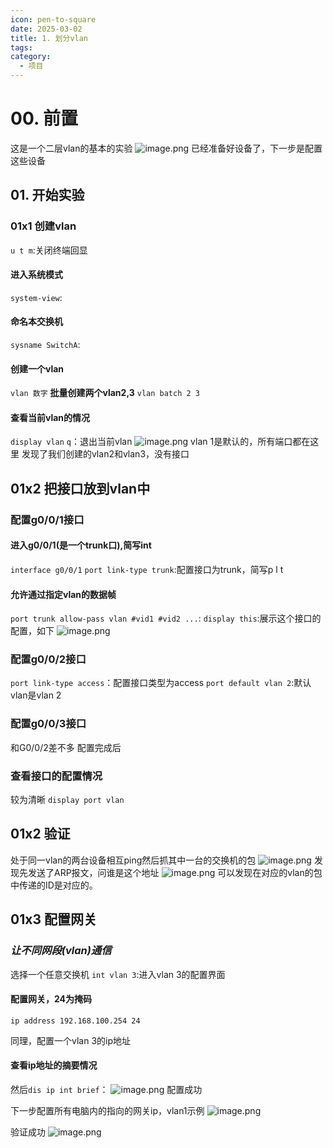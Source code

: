 ```yaml
---
icon: pen-to-square
date: 2025-03-02
title: 1. 划分vlan
tags: 
category:
  - 项目
---
```

# 00. 前置
这是一个二层vlan的基本的实验
![image.png](https://cdn.jsdelivr.net/gh/fakeppa/blog-img/20250302175858.png)
已经准备好设备了，下一步是配置这些设备
## 01. 开始实验
### 01x1 创建vlan
`u t m`:关闭终端回显
#### 进入系统模式
`system-view`:
#### 命名本交换机
`sysname SwitchA`:
#### 创建一个vlan
`vlan 数字`
**批量创建两个vlan2,3**
`vlan batch 2 3`
#### 查看当前vlan的情况
`display vlan`
`q`：退出当前vlan
![image.png](https://cdn.jsdelivr.net/gh/fakeppa/blog-img/20250302180536.png)
vlan 1是默认的，所有端口都在这里
发现了我们创建的vlan2和vlan3，没有接口

## 01x2 把接口放到vlan中
### 配置g0/0/1接口
#### 进入g0/0/1(是一个trunk口),简写int
`interface g0/0/1`
`port link-type trunk`:配置接口为trunk，简写p l t
#### 允许通过指定vlan的数据帧
`port trunk allow-pass vlan #vid1 #vid2 ...`:
`display this`:展示这个接口的配置，如下
![image.png](https://cdn.jsdelivr.net/gh/fakeppa/blog-img/20250302181837.png)
### 配置g0/0/2接口
`port link-type access`：配置接口类型为access
`port default vlan 2`:默认vlan是vlan 2

### 配置g0/0/3接口
和G0/0/2差不多
配置完成后
### 查看接口的配置情况
较为清晰
`display port vlan`
## 01x2 验证
处于同一vlan的两台设备相互ping然后抓其中一台的交换机的包
![image.png](https://cdn.jsdelivr.net/gh/fakeppa/blog-img/20250302200609.png)
发现先发送了ARP报文，问谁是这个地址
![image.png](https://cdn.jsdelivr.net/gh/fakeppa/blog-img/20250302200821.png)
可以发现在对应的vlan的包中传递的ID是对应的。

## 01x3 配置网关
### ***让不同网段(vlan)通信***
选择一个任意交换机
`int vlan 3`:进入vlan 3的配置界面
#### 配置网关，24为掩码
`ip address 192.168.100.254 24`

同理，配置一个vlan 3的ip地址
#### 查看ip地址的摘要情况
然后`dis ip int brief`：
![image.png](https://cdn.jsdelivr.net/gh/fakeppa/blog-img/20250302202230.png)
配置成功

下一步配置所有电脑内的指向的网关ip，vlan1示例
![image.png](https://cdn.jsdelivr.net/gh/fakeppa/blog-img/20250302202448.png)

验证成功
![image.png](https://cdn.jsdelivr.net/gh/fakeppa/blog-img/20250302203045.png)
